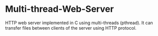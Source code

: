 # Multi-thread-Web-Server
HTTP web server implemented in C using multi-threads (pthread). It can transfer files between clients of the server using HTTP protocol.

